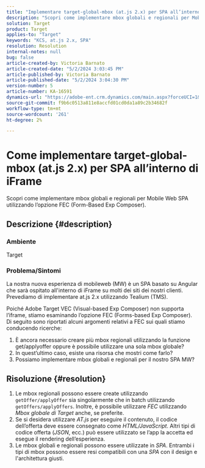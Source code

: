 ```yaml
---
title: "Implementare target-global-mbox (at.js 2.x) per SPA all’interno di iFrame"
description: "Scopri come implementare mbox globali e regionali per Mobile Web SPA."
solution: Target
product: Target
applies-to: "Target"
keywords: "KCS, at.js 2.x, SPA"
resolution: Resolution
internal-notes: null
bug: false
article-created-by: Victoria Barnato
article-created-date: "5/2/2024 3:03:45 PM"
article-published-by: Victoria Barnato
article-published-date: "5/2/2024 3:04:30 PM"
version-number: 5
article-number: KA-16591
dynamics-url: "https://adobe-ent.crm.dynamics.com/main.aspx?forceUCI=1&pagetype=entityrecord&etn=knowledgearticle&id=5a61b62a-9508-ef11-9f89-6045bd06eea5"
source-git-commit: f9b6c0513a811e8accfd01cd0da1a89c2b34682f
workflow-type: tm+mt
source-wordcount: '261'
ht-degree: 2%

---
```


# Come implementare target-global-mbox (at.js 2.x) per SPA all’interno di iFrame


Scopri come implementare mbox globali e regionali per Mobile Web SPA utilizzando l’opzione FEC (Form-Based Exp Composer).

## Descrizione {#description}


### <b>Ambiente</b>

Target



### <b>Problema/Sintomi</b>

La nostra nuova esperienza di mobileweb (MW) è un SPA basato su Angular che sarà ospitato all&#39;interno di iFrame su molti dei siti dei nostri clienti. Prevediamo di implementare at.js 2.x utilizzando Tealium (TMS).

Poiché Adobe Target VEC (Visual-based Exp Composer) non supporta l’iframe, stiamo esaminando l’opzione FEC (Forms-based Exp Composer). Di seguito sono riportati alcuni argomenti relativi a FEC sui quali stiamo conducendo ricerche:



1. È ancora necessario creare più mbox regionali utilizzando la funzione get/applyoffer oppure è possibile utilizzare una sola mbox globale?
2. In quest’ultimo caso, esiste una risorsa che mostri come farlo?
3. Possiamo implementare mbox globali e regionali per il nostro SPA MW?



## Risoluzione {#resolution}


1. Le mbox regionali possono essere create utilizzando `getOffer/applyOffer` sia singolarmente che in batch utilizzando `getOffers/applyOffers`. Inoltre, è possibile utilizzare *FEC* utilizzando *Mbox globale di Target* anche, se preferite.
2. Se si desidera utilizzare *AT.js* per eseguire il contenuto, il codice dell’offerta deve essere consegnato come *HTML/JavaScript*. Altri tipi di codice offerta (*JSON*, ecc.) può essere utilizzato se l’app la accetta ed esegue il rendering dell’esperienza.
3. Le mbox globali e regionali possono essere utilizzate in *SPA*. Entrambi i tipi di mbox possono essere resi compatibili con una *SPA* con il design e l&#39;architettura giusti.

